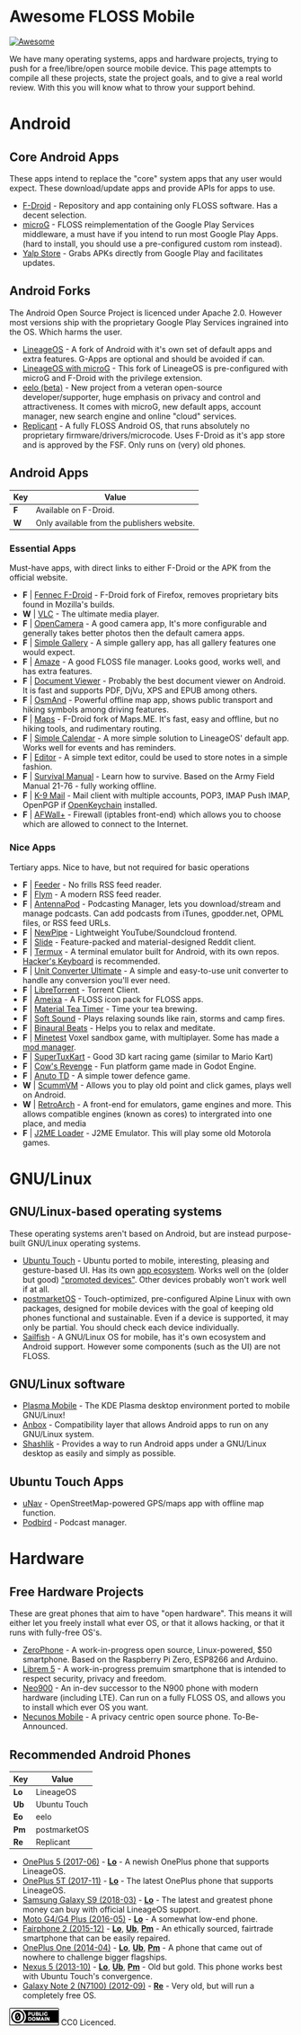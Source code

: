 # Awesome FLOSS Mobile

[![Awesome](https://awesome.re/badge.svg)](https://awesome.re)

We have many operating systems, apps and hardware projects, trying to push for a free/libre/open source mobile device. This page attempts to compile all these projects, state the project goals, and to give a real world review. With this you will know what to throw your support behind.

# Android

## Core Android Apps

These apps intend to replace the "core" system apps that any user would expect. These download/update apps and provide APIs for apps to use.

* [F-Droid](https://f-droid.org/) - Repository and app containing only FLOSS software. Has a decent selection.
* [microG](https://microg.org/) - FLOSS reimplementation of the Google Play Services middleware, a must have if you intend to run most Google Play Apps. (hard to install, you should use a pre-configured custom rom instead).
* [Yalp Store](https://f-droid.org/en/packages/com.github.yeriomin.yalpstore/) - Grabs APKs directly from Google Play and facilitates updates.

## Android Forks

The Android Open Source Project is licenced under Apache 2.0. However most versions ship with the proprietary Google Play Services ingrained into the OS. Which harms the user.

* [LineageOS](https://lineageos.org/) - A fork of Android with it's own set of default apps and extra features. G-Apps are optional and should be avoided if can.
* [LineageOS with microG](https://lineage.microg.org/) - This fork of LineageOS is pre-configured with microG and F-Droid with the privilege extension.
* [eelo (beta)](https://e.foundation/) - New project from a veteran open-source developer/supporter, huge emphasis on privacy and control and attractiveness. It comes with microG, new default apps, account manager, new search engine and online "cloud" services.
* [Replicant](https://www.replicant.us/) - A fully FLOSS Android OS, that runs absolutely no proprietary firmware/drivers/microcode. Uses F-Droid as it's app store and is approved by the FSF. Only runs on (very) old phones.

## Android Apps



| Key   | Value                                       |
|-------|---------------------------------------------|
| **F** | Available on F-Droid.                       |
| **W** | Only available from the publishers website. |

### Essential Apps

Must-have apps, with direct links to either F-Droid or the APK from the official website.

* **F** | [Fennec F-Droid](https://f-droid.org/packages/org.mozilla.fennec_fdroid/) - F-Droid fork of Firefox, removes proprietary bits found in Mozilla's builds.
* **W** | [VLC](https://www.videolan.org/vlc/download-android.html) - The ultimate media player.
* **F** | [OpenCamera](https://f-droid.org/packages/net.sourceforge.opencamera/) - A good camera app, It's more configurable and generally takes better photos then the default camera apps.
* **F** | [Simple Gallery](https://f-droid.org/en/packages/com.simplemobiletools.gallery/) - A simple gallery app, has all gallery features one would expect.
* **F** | [Amaze](https://f-droid.org/en/packages/com.amaze.filemanager/) - A good FLOSS file manager. Looks good, works well, and has extra features.
* **F** | [Document Viewer](https://f-droid.org/en/packages/org.sufficientlysecure.viewer/) - Probably the best document viewer on Android. It is fast and supports PDF, DjVu, XPS and EPUB among others.
* **F** | [OsmAnd](https://f-droid.org/en/packages/net.osmand.plus/) - Powerful offline map app, shows public transport and hiking symbols among driving features.
* **F** | [Maps](https://f-droid.org/en/packages/com.github.axet.maps/) - F-Droid fork of Maps.ME. It's fast, easy and offline, but no hiking tools, and rudimentary routing.
* **F** | [Simple Calendar](https://f-droid.org/en/packages/com.simplemobiletools.calendar/) - A more simple solution to LineageOS' default app. Works well for events and has reminders.
* **F** | [Editor](https://f-droid.org/en/packages/org.billthefarmer.editor/) - A simple text editor, could be used to store notes in a simple fashion.
* **F** | [Survival Manual](https://f-droid.org/en/packages/org.ligi.survivalmanual/) - Learn how to survive. Based on the Army Field Manual 21-76 - fully working offline.
* **F** | [K-9 Mail](https://f-droid.org/en/packages/com.fsck.k9/) - Mail client with multiple accounts, POP3, IMAP Push IMAP, OpenPGP if [OpenKeychain](https://f-droid.org/fr/packages/org.sufficientlysecure.keychain/) installed.
* **F** | [AFWall+](https://f-droid.org/en/packages/dev.ukanth.ufirewall/) - Firewall (iptables front-end) which allows you to choose which are allowed to connect to the Internet. 

### Nice Apps

Tertiary apps. Nice to have, but not required for basic operations

* **F** | [Feeder](https://f-droid.org/en/packages/com.nononsenseapps.feeder/) - No frills RSS feed reader.
* **F** | [Flym](https://f-droid.org/en/packages/net.frju.flym/) - A modern RSS feed reader.
* **F** | [AntennaPod](https://f-droid.org/packages/de.danoeh.antennapod/) - Podcasting Manager, lets you download/stream and manage podcasts. Can add podcasts from iTunes, gpodder.net, OPML files, or RSS feed URLs.
* **F** | [NewPipe](https://f-droid.org/en/packages/org.schabi.newpipe/) - Lightweight YouTube/Soundcloud frontend.
* **F** | [Slide](https://f-droid.org/en/packages/me.ccrama.redditslide/) - Feature-packed and material-designed Reddit client.
* **F** | [Termux](https://f-droid.org/en/packages/com.termux/) - A terminal emulator built for Android, with its own repos. [Hacker's Keyboard](https://f-droid.org/en/packages/org.pocketworkstation.pckeyboard/) is recommended.
* **F** | [Unit Converter Ultimate](https://f-droid.org/en/packages/com.physphil.android.unitconverterultimate/) - A simple and easy-to-use unit converter to handle any conversion you'll ever need.
* **F** | [LibreTorrent](https://f-droid.org/en/packages/org.proninyaroslav.libretorrent/) - Torrent Client.
* **F** | [Ameixa](https://f-droid.org/en/packages/org.xphnx.ameixa/) - A FLOSS icon pack for FLOSS apps.
* **F** | [Material Tea Timer](https://f-droid.org/packages/org.ligi.materialteatimer/) - Time your tea brewing.
* **F** | [Soft Sound](https://f-droid.org/en/packages/org.mcxa.softsound/) - Plays relaxing sounds like rain, storms and camp fires.
* **F** | [Binaural Beats](https://f-droid.org/en/packages/com.github.axet.binauralbeats/) - Helps you to relax and meditate.
* **F** | [Minetest](https://f-droid.org/en/packages/net.minetest.minetest/) Voxel sandbox game, with multiplayer. Some has made a [mod manager](https://f-droid.org/en/packages/com.rubenwardy.minetestmodmanager/).
* **F** | [SuperTuxKart](https://f-droid.org/en/packages/org.supertuxkart.stk/) - Good 3D kart racing game (similar to Mario Kart)
* **F** | [Cow's Revenge](https://f-droid.org/en/packages/org.pipoypipagames.cowsrevenge/) - Fun platform game made in Godot Engine.
* **F** | [Anuto TD](https://f-droid.org/en/packages/ch.logixisland.anuto/) - A simple tower defence game.
* **W** | [ScummVM](https://www.scummvm.org/) - Allows you to play old point and click games, plays well on Android.
* **W** | [RetroArch](https://www.retroarch.com/?page=platforms) - A front-end for emulators, game engines and more. This allows compatible engines (known as cores) to intergrated into one place, and media
* **F** | [J2ME Loader](https://f-droid.org/en/packages/ru.playsoftware.j2meloader/) - J2ME Emulator. This will play some old Motorola games.

# GNU/Linux

## GNU/Linux-based operating systems

These operating systems aren't based on Android, but are instead purpose-built GNU/Linux operating systems.

* [Ubuntu Touch](https://ubuntu-touch.io/) - Ubuntu ported to mobile, interesting, pleasing and gesture-based UI. Has its own [app ecosystem](https://open-store.io/). Works well on the (older but good) ["promoted devices"](https://ubports.com/devices/promoted-devices). Other devices probably won't work well if at all.
* [postmarketOS](https://postmarketos.org/) - Touch-optimized, pre-configured Alpine Linux with own packages, designed for mobile devices with the goal of keeping old phones functional and sustainable. Even if a device is supported, it may only be partial. You should check each device individually.
* [Sailfish](https://en.wikipedia.org/wiki/Sailfish_OS) - A GNU/Linux OS for mobile, has it's own ecosystem and Android support. However some components (such as the UI) are not FLOSS.

## GNU/Linux software

* [Plasma Mobile](https://www.plasma-mobile.org/) - The KDE Plasma desktop environment ported to mobile GNU/Linux!
* [Anbox](https://anbox.io/) - Compatibility layer that allows Android apps to run on any GNU/Linux system.
* [Shashlik](http://www.shashlik.io/) - Provides a way to run Android apps under a GNU/Linux desktop as easily and simply as possible.

## Ubuntu Touch Apps

* [uNav](https://open-store.io/app/navigator.costales) - OpenStreetMap-powered GPS/maps app with offline map function.
* [Podbird](https://open-store.io/app/com.mikeasoft.podbird) - Podcast manager.

# Hardware

## Free Hardware Projects

These are great phones that aim to have "open hardware". This means it will either let you freely install what ever OS, or that it allows hacking, or that it runs with fully-free OS's.

* [ZeroPhone](https://www.crowdsupply.com/arsenijs/zerophone) - A work-in-progress open source, Linux-powered, $50 smartphone. Based on the Raspberry Pi Zero, ESP8266 and Arduino.
* [Librem 5](https://puri.sm/products/librem-5/) - A work-in-progress premuim smartphone that is intended to respect security, privacy and freedom.
* [Neo900](https://neo900.org/) - An in-dev successor to the N900 phone with modern hardware (including LTE). Can run on a fully FLOSS OS, and allows you to install which ever OS you want.
* [Necunos Mobile](https://necunos.com/mobile/) - A privacy centric open source phone. To-Be-Announced.

## Recommended Android Phones

| Key    | Value        |
|--------|--------------|
| **Lo** | LineageOS    |
| **Ub** | Ubuntu Touch |
| **Eo** | eelo         |
| **Pm** | postmarketOS |
| **Re** | Replicant    |

* [OnePlus 5 (2017-06)](https://en.wikipedia.org/wiki/OnePlus_5) - **[Lo](https://wiki.lineageos.org/devices/cheeseburger)** - A newish OnePlus phone that supports LineageOS. 
* [OnePlus 5T (2017-11)](https://en.wikipedia.org/wiki/OnePlus_5T) - **[Lo](https://wiki.lineageos.org/devices/dumpling)** - The latest OnePlus phone that supports LineageOS.
* [Samsung Galaxy S9 (2018-03)](https://en.wikipedia.org/wiki/Samsung_Galaxy_S9) - **[Lo](https://wiki.lineageos.org/devices/starlte)** - The latest and greatest phone money can buy with official LineageOS support.
* [Moto G4/G4 Plus (2016-05)](https://en.wikipedia.org/wiki/Moto_G4) - **[Lo](https://wiki.lineageos.org/devices/athene)** - A somewhat low-end phone.
* [Fairphone 2 (2015-12)](https://en.wikipedia.org/wiki/Fairphone_2) - **[Lo](https://wiki.lineageos.org/devices/FP2)**, **[Ub](https://devices.ubuntu-touch.io/device/FP2)**, **[Pm](https://wiki.postmarketos.org/wiki/Fairphone_2_(fairphone-fp2))** - An ethically sourced, fairtrade smartphone that can be easily repaired.
* [OnePlus One (2014-04)](https://en.wikipedia.org/wiki/OnePlus_One) - **[Lo](https://wiki.lineageos.org/devices/bacon)**, **[Ub](https://devices.ubuntu-touch.io/device/bacon)**, **[Pm](https://wiki.postmarketos.org/wiki/OnePlus_One_(oneplus-bacon))** - A phone that came out of nowhere to challenge bigger flagships.
* [Nexus 5 (2013-10)](https://en.wikipedia.org/wiki/Nexus_5) - **[Lo](https://wiki.lineageos.org/devices/hammerhead)**, **[Ub](https://devices.ubuntu-touch.io/device/hammerhead)**, **[Pm](https://wiki.postmarketos.org/wiki/Google_Nexus_5_(lg-hammerhead))** - Old but gold. This phone works best with Ubuntu Touch's convergence.
* [Galaxy Note 2 (N7100) (2012-09)](https://en.wikipedia.org/wiki/Samsung_Galaxy_Note_II) - **[Re](https://redmine.replicant.us/projects/replicant/wiki/GalaxyNote2N7100)** - Very old, but will run a completely free OS.

![Public Domain (CC0)](pd.png) CC0 Licenced.